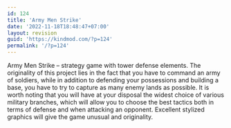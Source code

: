 ```yaml
---
id: 124
title: 'Army Men Strike'
date: '2022-11-18T18:48:47+07:00'
layout: revision
guid: 'https://kindmod.com/?p=124'
permalink: '/?p=124'
---
```


Army Men Strike – strategy game with tower defense elements. The originality of this project lies in the fact that you have to command an army of soldiers, while in addition to defending your possessions and building a base, you have to try to capture as many enemy lands as possible. It is worth noting that you will have at your disposal the widest choice of various military branches, which will allow you to choose the best tactics both in terms of defense and when attacking an opponent. Excellent stylized graphics will give the game unusual and originality.
